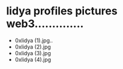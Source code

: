 # lidya profiles pictures web3..............
- 0xlidya (1).jpg..
- 0xlidya (2).jpg
- 0xlidya (3).jpg
- 0xlidya (4).jpg

